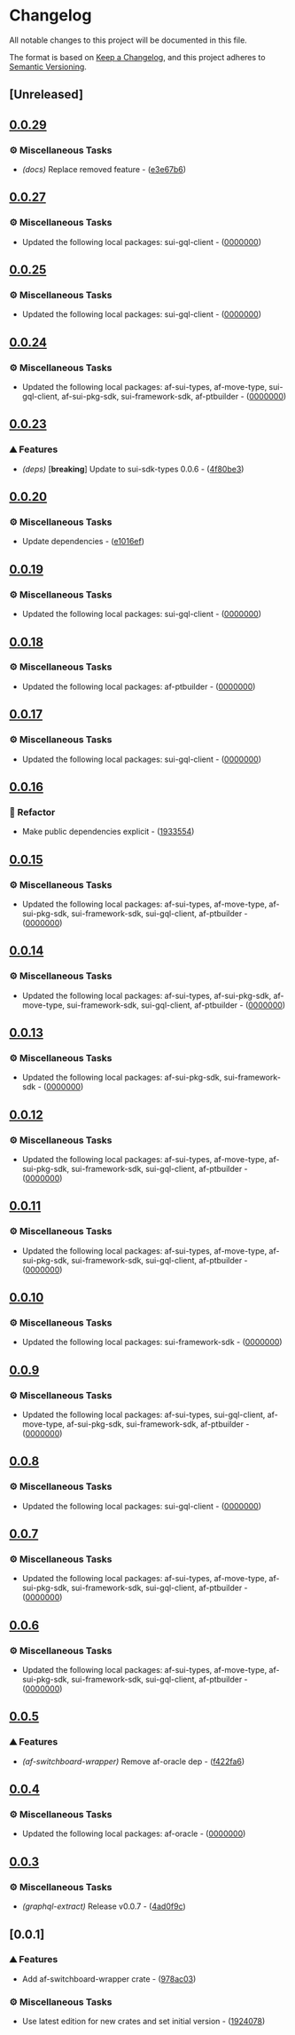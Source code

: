 # Changelog

All notable changes to this project will be documented in this file.

The format is based on [Keep a Changelog](https://keepachangelog.com/en/1.0.0/),
and this project adheres to [Semantic Versioning](https://semver.org/spec/v2.0.0.html).

## [Unreleased]

## [0.0.29](https://github.com/AftermathFinance/aftermath-sdk-rust/compare/af-switchboard-wrapper-v0.0.28...af-switchboard-wrapper-v0.0.29)

### ⚙️ Miscellaneous Tasks

- *(docs)* Replace removed feature - ([e3e67b6](https://github.com/AftermathFinance/aftermath-sdk-rust/commit/e3e67b64f88890bcf457981026966f22d3936b25))


## [0.0.27](https://github.com/AftermathFinance/aftermath-sdk-rust/compare/af-switchboard-wrapper-v0.0.26...af-switchboard-wrapper-v0.0.27)

### ⚙️ Miscellaneous Tasks

- Updated the following local packages: sui-gql-client - ([0000000](https://github.com/AftermathFinance/aftermath-sdk-rust/commit/0000000))


## [0.0.25](https://github.com/AftermathFinance/aftermath-sdk-rust/compare/af-switchboard-wrapper-v0.0.24...af-switchboard-wrapper-v0.0.25)

### ⚙️ Miscellaneous Tasks

- Updated the following local packages: sui-gql-client - ([0000000](https://github.com/AftermathFinance/aftermath-sdk-rust/commit/0000000))


## [0.0.24](https://github.com/AftermathFinance/aftermath-sdk-rust/compare/af-switchboard-wrapper-v0.0.23...af-switchboard-wrapper-v0.0.24)

### ⚙️ Miscellaneous Tasks

- Updated the following local packages: af-sui-types, af-move-type, sui-gql-client, af-sui-pkg-sdk, sui-framework-sdk, af-ptbuilder - ([0000000](https://github.com/AftermathFinance/aftermath-sdk-rust/commit/0000000))


## [0.0.23](https://github.com/AftermathFinance/aftermath-sdk-rust/compare/af-switchboard-wrapper-v0.0.22...af-switchboard-wrapper-v0.0.23)

### ⛰️ Features

- *(deps)* [**breaking**] Update to sui-sdk-types 0.0.6 - ([4f80be3](https://github.com/AftermathFinance/aftermath-sdk-rust/commit/4f80be3cf395982d362fd2f368bd2b0538b89181))


## [0.0.20](https://github.com/AftermathFinance/aftermath-sdk-rust/compare/af-switchboard-wrapper-v0.0.19...af-switchboard-wrapper-v0.0.20)

### ⚙️ Miscellaneous Tasks

- Update dependencies - ([e1016ef](https://github.com/AftermathFinance/aftermath-sdk-rust/commit/e1016ef1344da5430d48f94a7490f3cd7140b10d))


## [0.0.19](https://github.com/AftermathFinance/aftermath-sdk-rust/compare/af-switchboard-wrapper-v0.0.18...af-switchboard-wrapper-v0.0.19)

### ⚙️ Miscellaneous Tasks

- Updated the following local packages: sui-gql-client - ([0000000](https://github.com/AftermathFinance/aftermath-sdk-rust/commit/0000000))


## [0.0.18](https://github.com/AftermathFinance/aftermath-sdk-rust/compare/af-switchboard-wrapper-v0.0.17...af-switchboard-wrapper-v0.0.18)

### ⚙️ Miscellaneous Tasks

- Updated the following local packages: af-ptbuilder - ([0000000](https://github.com/AftermathFinance/aftermath-sdk-rust/commit/0000000))


## [0.0.17](https://github.com/AftermathFinance/aftermath-sdk-rust/compare/af-switchboard-wrapper-v0.0.16...af-switchboard-wrapper-v0.0.17)

### ⚙️ Miscellaneous Tasks

- Updated the following local packages: sui-gql-client - ([0000000](https://github.com/AftermathFinance/aftermath-sdk-rust/commit/0000000))


## [0.0.16](https://github.com/AftermathFinance/aftermath-sdk-rust/compare/af-switchboard-wrapper-v0.0.15...af-switchboard-wrapper-v0.0.16)

### 🚜 Refactor

- Make public dependencies explicit - ([1933554](https://github.com/AftermathFinance/aftermath-sdk-rust/commit/19335540faf2d55827fdfcd04aaa9c130fa306a3))


## [0.0.15](https://github.com/AftermathFinance/aftermath-sdk-rust/compare/af-switchboard-wrapper-v0.0.14...af-switchboard-wrapper-v0.0.15)

### ⚙️ Miscellaneous Tasks

- Updated the following local packages: af-sui-types, af-move-type, af-sui-pkg-sdk, sui-framework-sdk, sui-gql-client, af-ptbuilder - ([0000000](https://github.com/AftermathFinance/aftermath-sdk-rust/commit/0000000))


## [0.0.14](https://github.com/AftermathFinance/aftermath-sdk-rust/compare/af-switchboard-wrapper-v0.0.13...af-switchboard-wrapper-v0.0.14)

### ⚙️ Miscellaneous Tasks

- Updated the following local packages: af-sui-types, af-sui-pkg-sdk, af-move-type, sui-framework-sdk, sui-gql-client, af-ptbuilder - ([0000000](https://github.com/AftermathFinance/aftermath-sdk-rust/commit/0000000))


## [0.0.13](https://github.com/AftermathFinance/aftermath-sdk-rust/compare/af-switchboard-wrapper-v0.0.12...af-switchboard-wrapper-v0.0.13)

### ⚙️ Miscellaneous Tasks

- Updated the following local packages: af-sui-pkg-sdk, sui-framework-sdk - ([0000000](https://github.com/AftermathFinance/aftermath-sdk-rust/commit/0000000))


## [0.0.12](https://github.com/AftermathFinance/aftermath-sdk-rust/compare/af-switchboard-wrapper-v0.0.11...af-switchboard-wrapper-v0.0.12)

### ⚙️ Miscellaneous Tasks

- Updated the following local packages: af-sui-types, af-move-type, af-sui-pkg-sdk, sui-framework-sdk, sui-gql-client, af-ptbuilder - ([0000000](https://github.com/AftermathFinance/aftermath-sdk-rust/commit/0000000))


## [0.0.11](https://github.com/AftermathFinance/aftermath-sdk-rust/compare/af-switchboard-wrapper-v0.0.10...af-switchboard-wrapper-v0.0.11)

### ⚙️ Miscellaneous Tasks

- Updated the following local packages: af-sui-types, af-move-type, af-sui-pkg-sdk, sui-framework-sdk, sui-gql-client, af-ptbuilder - ([0000000](https://github.com/AftermathFinance/aftermath-sdk-rust/commit/0000000))


## [0.0.10](https://github.com/AftermathFinance/aftermath-sdk-rust/compare/af-switchboard-wrapper-v0.0.9...af-switchboard-wrapper-v0.0.10)

### ⚙️ Miscellaneous Tasks

- Updated the following local packages: sui-framework-sdk - ([0000000](https://github.com/AftermathFinance/aftermath-sdk-rust/commit/0000000))


## [0.0.9](https://github.com/AftermathFinance/aftermath-sdk-rust/compare/af-switchboard-wrapper-v0.0.8...af-switchboard-wrapper-v0.0.9)

### ⚙️ Miscellaneous Tasks

- Updated the following local packages: af-sui-types, sui-gql-client, af-move-type, af-sui-pkg-sdk, sui-framework-sdk, af-ptbuilder - ([0000000](https://github.com/AftermathFinance/aftermath-sdk-rust/commit/0000000))


## [0.0.8](https://github.com/AftermathFinance/aftermath-sdk-rust/compare/af-switchboard-wrapper-v0.0.7...af-switchboard-wrapper-v0.0.8)

### ⚙️ Miscellaneous Tasks

- Updated the following local packages: sui-gql-client - ([0000000](https://github.com/AftermathFinance/aftermath-sdk-rust/commit/0000000))


## [0.0.7](https://github.com/AftermathFinance/aftermath-sdk-rust/compare/af-switchboard-wrapper-v0.0.6...af-switchboard-wrapper-v0.0.7)

### ⚙️ Miscellaneous Tasks

- Updated the following local packages: af-sui-types, af-move-type, af-sui-pkg-sdk, sui-framework-sdk, sui-gql-client, af-ptbuilder - ([0000000](https://github.com/AftermathFinance/aftermath-sdk-rust/commit/0000000))


## [0.0.6](https://github.com/AftermathFinance/aftermath-sdk-rust/compare/af-switchboard-wrapper-v0.0.5...af-switchboard-wrapper-v0.0.6)

### ⚙️ Miscellaneous Tasks

- Updated the following local packages: af-sui-types, af-move-type, af-sui-pkg-sdk, sui-framework-sdk, sui-gql-client, af-ptbuilder - ([0000000](https://github.com/AftermathFinance/aftermath-sdk-rust/commit/0000000))


## [0.0.5](https://github.com/AftermathFinance/aftermath-sdk-rust/compare/af-switchboard-wrapper-v0.0.4...af-switchboard-wrapper-v0.0.5)

### ⛰️ Features

- *(af-switchboard-wrapper)* Remove af-oracle dep - ([f422fa6](https://github.com/AftermathFinance/aftermath-sdk-rust/commit/f422fa615d4775c74ffc5baabe87e5ee8a98a996))


## [0.0.4](https://github.com/AftermathFinance/aftermath-sdk-rust/compare/af-switchboard-wrapper-v0.0.3...af-switchboard-wrapper-v0.0.4)

### ⚙️ Miscellaneous Tasks

- Updated the following local packages: af-oracle - ([0000000](https://github.com/AftermathFinance/aftermath-sdk-rust/commit/0000000))


## [0.0.3](https://github.com/AftermathFinance/aftermath-sdk-rust/compare/af-switchboard-wrapper-v0.0.2...af-switchboard-wrapper-v0.0.3)

### ⚙️ Miscellaneous Tasks

- *(graphql-extract)* Release v0.0.7 - ([4ad0f9c](https://github.com/AftermathFinance/aftermath-sdk-rust/commit/4ad0f9c3efddb947fad1e81463b64afd95f4be7d))


## [0.0.1]

### ⛰️ Features

- Add af-switchboard-wrapper crate - ([978ac03](https://github.com/AftermathFinance/aftermath-sdk-rust/commit/978ac038ed9fad804058877794d1a7a182b124bc))

### ⚙️ Miscellaneous Tasks

- Use latest edition for new crates and set initial version - ([1924078](https://github.com/AftermathFinance/aftermath-sdk-rust/commit/19240780df2de50f424326897c506bd2f13f1213))

